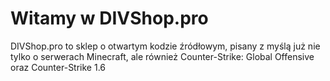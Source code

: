 # Witamy w DIVShop.pro

DIVShop.pro to sklep o otwartym kodzie źródłowym, pisany z myślą już nie tylko o serwerach Minecraft, ale również Counter-Strike: Global Offensive oraz Counter-Strike 1.6

